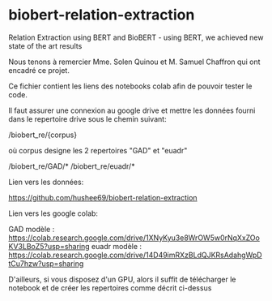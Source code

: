 # biobert-relation-extraction
Relation Extraction using BERT and BioBERT - using BERT, we achieved new state of the art results

Nous tenons à remercier Mme. Solen Quinou et M. Samuel Chaffron qui ont encadré ce projet.

Ce fichier contient les liens des notebooks colab afin de pouvoir tester le code.

Il faut assurer une connexion au google drive et mettre les données fourni dans le repertoire drive sous le chemin suivant:

/biobert_re/{corpus}

où corpus designe les 2 repertoires "GAD" et "euadr"

/biobert_re/GAD/*
/biobert_re/euadr/*

Lien vers les données:

https://github.com/hushee69/biobert-relation-extraction

Lien vers les google colab:

GAD modèle : https://colab.research.google.com/drive/1XNyKyu3e8WrOW5w0rNqXxZOoKV3LBoZ5?usp=sharing
euadr modèle : https://colab.research.google.com/drive/14D49imRXzBLdQJKRsAdahgWpDtCu7hzw?usp=sharing

D'ailleurs, si vous disposez d'un GPU, alors il suffit de télécharger le notebook et de créer les repertoires comme décrit ci-dessus
